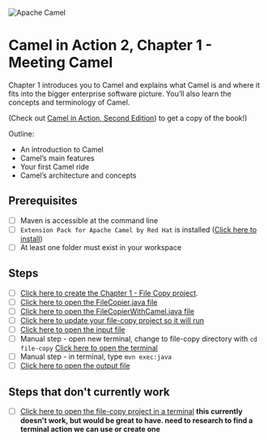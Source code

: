 ![Apache Camel](https://raw.githubusercontent.com/bfitzpat/vscode-didact/master/example/camelinaction/post-logo-apache-camel-d.png)

# Camel in Action 2, Chapter 1 - Meeting Camel

Chapter 1 introduces you to Camel and explains what Camel is and where it fits into the bigger enterprise software picture. You’ll also learn the concepts and terminology of Camel. 

(Check out [Camel in Action, Second Edition](https://www.manning.com/books/camel-in-action-second-edition)) to get a copy of the book!)

Outline:

- An introduction to Camel
- Camel’s main features
- Your first Camel ride
- Camel’s architecture and concepts

## Prerequisites

- [ ] Maven is accessible at the command line
- [ ] `Extension Pack for Apache Camel by Red Hat` is installed ([Click here to install](vscode:extension/redhat.apache-camel-extension-pack))
- [ ] At least one folder must exist in your workspace

## Steps

- [ ] [Click here to create the Chapter 1 - File Copy project](didact://?commandId=vscode.didact.scaffoldProject&srcFilePath=example/camelinaction/chapter1/file-copy/file-copy-project.json&completion=Created%20file-copy%20project.).
- [ ] [Click here to open the FileCopier.java file](didact://?commandId=vscode.openFolder&projectFilePath=file-copy/src/main/java/camelinaction/FileCopier.java&completion=Opened%20the%20FileCopier.java%20file)
- [ ] [Click here to open the FileCopierWithCamel.java file](didact://?commandId=vscode.openFolder&projectFilePath=file-copy/src/main/java/camelinaction/FileCopierWithCamel.java&completion=Opened%20the%20FileCopierWithJava.java%20file)
- [ ] [Click here to update your file-copy project so it will run](didact://?commandId=java.projectConfiguration.update&projectFilePath=file-copy/pom.xml&completion=Updated%20the%20file-copy%20project)
- [ ] [Click here to open the input file](didact://?commandId=vscode.openFolder&projectFilePath=file-copy/data/inbox/message1.xml&completion=Opened%20the%20Finput%20file)
- [ ] Manual step - open new terminal, change to file-copy directory with `cd file-copy` [Click here to open the terminal](didact://?commandId=workbench.action.terminal.new)
- [ ] Manual step - in terminal, type `mvn exec:java`
- [ ] [Click here to open the output file](didact://?commandId=vscode.openFolder&projectFilePath=file-copy/data/outbox/message1.xml&completion=Opened%20the%20Foutput%20file)

## Steps that don't currently work

- [ ] [Click here to open the file-copy project in a terminal](didact://?commandId=workbench.action.terminal.newWithCwd&text=file-copy&completion=Opened%20the%20file-copy%20project%20in%20a%20new%20terminal) **this currently doesn't work, but would be great to have. need to research to find a terminal action we can use or create one** 